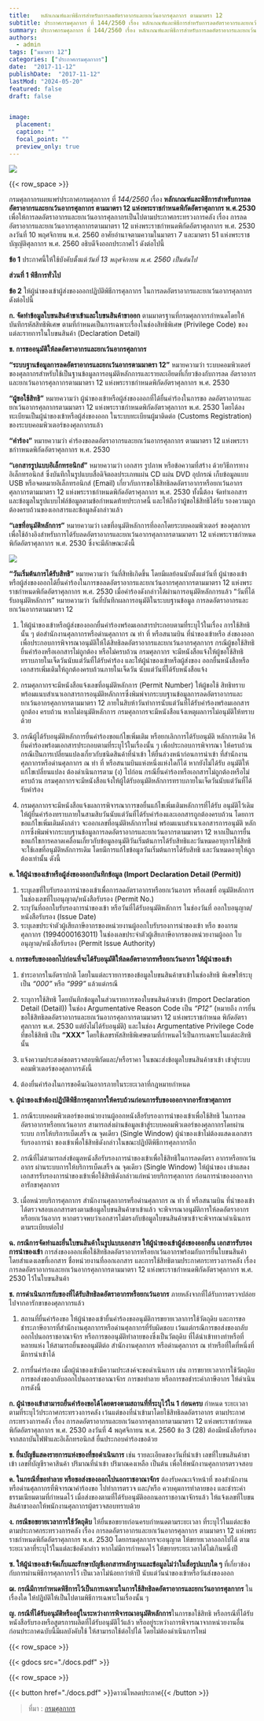 ```yaml
---
title: 	 หลักเกณฑ์และพิธีการสำหรับการลดอัตราอากรและยกเว้นอากรศุลกากร ตามมาตรา 12
subtitle: ประกาศกรมศุลกากร ที่ 144/2560 เรื่อง หลักเกณฑ์และพิธีการสำหรับการลดอัตราอากรและยกเว้นอากรศุลกากร ตามมาตรา 12 แห่งพระราชกำหนดพิกัดอัตราศุลกากร พ.ศ. 2530
summary: ประกาศกรมศุลกากร ที่ 144/2560 เรื่อง หลักเกณฑ์และพิธีการสำหรับการลดอัตราอากรและยกเว้นอากรศุลกากร ตามมาตรา 12 แห่งพระราชกำหนดพิกัดอัตราศุลกากร พ.ศ. 2530
authors:
  - admin
tags: ["มมาตรา 12"]
categories: ["ประกาศกรมศุลกากร"]
date:  "2017-11-12"
publishDate:  "2017-11-12"
lastMod: "2024-05-20"
featured: false
draft: false


image:
  placement:
  caption: ""
  focal_point: ""
  preview_only: true
---
```


![](featured.png)

{{< row_space >}}




กรมศุลกากรเผยแพร่ประกาศกรมศุลกากร ที่ *144/2560* เรื่อง **หลักเกณฑ์และพิธีการสำหรับการลดอัตราอากรและยกเว้นอากรศุลกากร ตามมาตรา 12 แห่งพระราชกำหนดพิกัดอัตราศุลกากร พ.ศ.2530** เพื่อให้การลดอัตราอากรและยกเว้นอากรศุลกากรเป็นไปตามประกาศกระทรวงการคลัง เรื่อง การลดอัตราอากรและยกเว้นอากรศุลกากรตามมาตรา 12 แห่งพระราชกำหนดพิกัดอัตราศุลกากร พ.ศ. 2530 ลงวันที่ 10 พฤศจิกายน พ.ศ. 2560 อาศัยอำนาจตามความในมาตรา 7 และมาตรา 51 แห่งพระราชบัญญัติศุลกากร พ.ศ. 2560 อธิบดีจึงออกประกาศไว้ ดังต่อไปนี้

**ข้อ 1** ประกาศนี้ให้ใช้บังคับตั้งแต่*วันที่ 13 พฤศจิกายน พ.ศ. 2560 เป็นต้นไป*

**ส่วนที่ 1 พิธีการทั่วไป** 

**ข้อ 2** ให้ผู้นำของเข้าผู้ส่งของออกปฏิบัติพิธีการศุลกากร ในการลดอัตราอากรและยกเว้นอากรศุลกากรดังต่อไปนี้

**ก.	จัดทำข้อมูลใบขนสินค้าขาเข้าและใบขนสินค้าขาออก** ตามมาตรฐานที่กรมศุลกากรกำหนดโดยให้บันทึกรหัสสิทธิพิเศษ ตามที่กำหนดเป็นการเฉพาะเรื่องในช่องสิทธิพิเศษ (Privilege Code) ของแต่ละรายการในใบขนสินค้า (Declaration Detail)  

**ข.	การขออนุมัติให้ลดอัตราอากรและยกเว้นอากรศุลกากร**

**“ระบบฐานข้อมูลการลดอัตราอากรและยกเว้นอากรตามมาตรา 12”** หมายความว่า ระบบคอมพิวเตอร์ของศุลกากรสำหรับใช้เป็นฐานข้อมูลการอนุมัติหลักการและรายละเอียดที่เกี่ยวข้องกับการลด อัตราอากรและยกเว้นอากรศุลกากรตามมาตรา 12 แห่งพระราชกำหนดพิกัดอัตราศุลกากร พ.ศ. 2530 

**“ผู้ขอใช้สิทธิ”** หมายความว่า ผู้นำของเข้าหรือผู้ส่งของออกที่ได้ยื่นคำร้องในการขอ ลดอัตราอากรและยกเว้นอากรศุลกากรตามมาตรา 12 แห่งพระราชกำหนดพิกัดอัตราศุลกากร พ.ศ. 2530 โดยได้ลงทะเบียนเป็นผู้นำของเข้าหรือผู้ส่งของออก ในระบบทะเบียนผู้มาติดต่อ (Customs Registration) ของระบบคอมพิวเตอร์ของศุลกากรแล้ว

**“คำร้อง”** หมายความว่า คำร้องขอลดอัตราอากรและยกเว้นอากรศุลกากร ตามมาตรา 12 แห่งพระราชกำาหนดพิกัดอัตราศุลกากร พ.ศ. 2530

**“เอกสารรูปแบบอิเล็กทรอนิกส์”** หมายความว่า เอกสาร รูปภาพ หรือข้อความที่สร้าง ด้วยวิธีการทางอิเล็กทรอนิกส์ ซึ่งบันทึกในรูปแบบสื่อดิจิตอลประเภทแผ่น CD แผ่น DVD อุปกรณ์ เก็บข้อมูลแบบ USB หรือจดหมายอิเล็กทรอนิกส์ (Email) เกี่ยวกับการขอใช้สิทธิลดอัตราอากรหรือยกเว้นอากรศุลกากรตามมาตรา 12 แห่งพระราชกำหนดพิกัดอัตราศุลกากร พ.ศ. 2530 ทั้งนี้ต้อง จัดทำเอกสารและข้อมูลในรูปแบบไฟล์ข้อมูลตามข้อกำหนดท้ายประกาศนี้ และให้ถือว่าผู้ขอใช้สิทธิได้รับ รองความถูกต้องครบถ้วนของเอกสารและข้อมูลดังกล่าวแล้ว

**“เลขที่อนุมัติหลักการ”** หมายความว่า เลขที่อนุมัติหลักการที่ออกโดยระบบคอมพิวเตอร์
ของศุลกากร เพื่อใช้อ้างอิงสำหรับการได้รับลดอัตราอากรและยกเว้นอากรศุลกากรตามมาตรา 12 แห่งพระราชกำหนดพิกัดอัตราศุลกากร พ.ศ. 2530 ซึ่งจะมีลักษณะดังนี้

![](img-01.png)


**“วันเริ่มต้นการได้รับสิทธิ”** หมายความว่า วันที่สิทธิเกิดขึ้น โดยมีผลย้อนนับตั้งแต่วันที่ ผู้นำของเข้าหรือผู้ส่งของออกได้ยื่นคำร้องในการขอลดอัตราอากรและยกเว้นอากรศุลกากรตามมาตรา 12 แห่งพระราชกำหนดพิกัดอัตราศุลกากร พ.ศ. 2530 เมื่อคำร้องดังกล่าวได้ผ่านการอนุมัติหลักการแล้ว “วันที่ได้รับอนุมัติหลักการ” หมายความว่า วันที่บันทึกผลการอนุมัติในระบบฐานข้อมูล การลดอัตราอากรและยกเว้นอากรตามมาตรา 12

1.	ให้ผู้นำของเข้าหรือผู้ส่งของออกยื่นคำร้องพร้อมเอกสารประกอบตามที่ระบุไว้ในเรื่อง การใช้สิทธินั้น ๆ ต่อสำนักงานศุลกากรหรือด่านศุลกากร ณ ท่า ที่ หรือสนามบิน ที่นำของเข้าหรือ ส่งของออก เพื่อประกอบการพิจารณาอนุมัติให้ได้สิทธิลดอัตราอากรและยกเว้นอากรศุลกากร กรณีผู้ขอใช้สิทธิยื่นคำร้องหรือเอกสารไม่ถูกต้อง หรือไม่ครบถ้วน กรมศุลกากร จะมีหนังสือแจ้งให้ผู้ขอใช้สิทธิทราบภายในเจ็ดวันนับแต่วันที่ได้รับคำร้อง และให้ผู้นำของเข้าหรือผู้ส่งของ ออกยื่นหนังสือหรือเอกสารเพิ่มเติมให้ถูกต้องครบถ้วนภายในเจ็ดวัน นับแต่วันที่ได้รับหนังสือแจ้ง 

2.	กรมศุลกากรจะมีหนังสือแจ้งเลขที่อนุมัติหลักการ (Permit Number) ให้ผู้ขอใช้ สิทธิทราบพร้อมแนบสำเนาเอกสารการอนุมัติหลักการซึ่งพิมพ์จากระบบฐานข้อมูลการลดอัตราอากรและยกเว้นอากรศุลกากรตามมาตรา 12 ภายในสิบห้าวันทำการนับแต่วันที่ได้รับคำร้องพร้อมเอกสารถูกต้อง ครบถ้วน หากไม่อนุมัติหลักการ กรมศุลกากรจะมีหนังสือแจ้งเหตุผลการไม่อนุมัติให้ทราบด้วย

3.	กรณีผู้ได้รับอนุมัติหลักการยื่นคำร้องขอแก้ไขเพิ่มเติม หรือยกเลิกการได้รับอนุมัติ หลักการเดิม ให้ยื่นคำร้องพร้อมเอกสารประกอบตามที่ระบุไว้ในเรื่องนั้น ๆ เพื่อประกอบการพิจารณา ให้ครบถ้วน กรณีเป็นการเปลี่ยนแปลงเกี่ยวกับชนิดสินค้าที่นำเข้า ให้ยื่นล่วงหน้าก่อนการนำเข้า ที่สำนักงานศุลกากรหรือด่านศุลกากร ณ ท่า ที่ หรือสนามบินแห่งหนึ่งแห่งใดก็ได้ หากยังไม่ได้รับ อนุมัติให้แก้ไขเปลี่ยนแปลง ต้องดำเนินการตาม (ง) ไปก่อน กรณียื่นคำร้องหรือเอกสารไม่ถูกต้องหรือไม่ครบถ้วน กรมศุลกากรจะมีหนังสือแจ้งให้ผู้ได้รับอนุมัติหลักการทราบภายในเจ็ดวันนับแต่วันที่ได้รับคำร้อง

4.	กรมศุลกากรจะมีหนังสือแจ้งผลการพิจารณาการขอยื่นแก้ไขเพิ่มเติมหลักการที่ได้รับ อนุมัติไว้เดิมให้ผู้ยื่นคำร้องทราบภายในสามสิบวันนับแต่วันที่ได้รับคำร้องและเอกสารถูกต้องครบถ้วน โดยการขอแก้ไขเพิ่มเติมดังกล่าว จะออกเลขที่อนุมัติหลักการใหม่ พร้อมแนบสำเนาเอกสารการอนุมัติ หลักการซึ่งพิมพ์จากระบบฐานข้อมูลการลดอัตราอากรและยกเว้นอากรตามมาตรา 12 หากเป็นการยื่นขอแก้ไขการคลาดเคลื่อนเกี่ยวกับข้อมูลอนุมัติวันเริ่มต้นการได้รับสิทธิและวันหมดอายุการใช้สิทธิ จะใช้เลขที่อนุมัติหลักการเดิม โดยมีการแก้ไขข้อมูลวันเริ่มต้นการได้รับสิทธิ และวันหมดอายุให้ถูกต้องเท่านั้น ดังนี้

**ค.	ให้ผู้นำของเข้าหรือผู้ส่งของออกบันทึกข้อมูล (Import Declaration Detail (Permit))**
  1.	ระบุเลขที่ใบรับรองการนำของเข้าเพื่อการลดอัตราอากรหรือยกเว้นอากร หรือเลขที่ อนุมัติหลักการ ในช่องเลขที่ใบอนุญาต/หนังสือรับรอง (Permit No.)
  2.	ระบุวันที่ออกใบรับรองการนำของเข้า หรือวันที่ได้รับอนุมัติหลักการ ในช่องวันที่ ออกใบอนุญาต/หนังสือรับรอง (Issue Date)
  3.	ระบุเลขประจำตัวผู้เสียภาษีอากรของหน่วยงานผู้ออกใบรับรองการนำของเข้า หรือ ของกรมศุลกากร (1994000163011) ในช่องเลขประจำตัวผู้เสียภาษีอากรของหน่วยงานผู้ออก ใบอนุญาต/หนังสือรับรอง (Permit Issue Authority)

**ง.	การขอรับของออกไปก่อนที่จะได้รับอนุมัติให้ลดอัตราอากรหรือยกเว้นอากร ให้ผู้นำของเข้า**
  1.	ชำระอากรในอัตราปกติ โดยในแต่ละรายการของข้อมูลใบขนสินค้าขาเข้าในช่องสิทธิ พิเศษให้ระบุเป็น *“000”* หรือ *“999”* แล้วแต่กรณี  

  2.	ระบุการใช้สิทธิ โดยบันทึกข้อมูลในส่วนรายการของใบขนสินค้าขาเข้า (Import Declaration Detail (Detail)) ในช่อง Argumentative Reason Code เป็น *“P12”* (หมายถึง การยื่นขอใช้สิทธิลดอัตราอากรและยกเว้นอากรศุลกากรตามมาตรา 12 แห่งพระราชกำหนด พิกัดอัตราศุลกากร พ.ศ. 2530 แต่ยังไม่ได้รับอนุมัติ) และในช่อง Argumentative Privilege Code ที่ขอใช้สิทธิ เป็น **“XXX”** โดยใช้เลขรหัสสิทธิพิเศษตามที่กำหนดไว้เป็นการเฉพาะในแต่ละสิทธินั้น  
  
  3. แจ้งความประสงค์ขอตรวจสอบพิกัดและ/หรือราคา ในขณะส่งข้อมูลใบขนสินค้าขาเข้า เข้าสู่ระบบคอมพิวเตอร์ของศุลกากรดังนี้  

  4.	ต้องยื่นคำร้องในการขอคืนเงินอากรภายในระยะเวลาที่กฎหมายกำหนด

**จ.	ผู้นำของเข้าต้องปฏิบัติพิธีการศุลกากรให้ครบถ้วนก่อนการรับของออกจากอารักขาศุลกากร**

  1. กรณีระบบคอมพิวเตอร์ของหน่วยงานผู้ออกหนังสือรับรองการนำของเข้าเพื่อใช้สิทธิ ในการลดอัตราอากรหรือยกเว้นอากร สามารถส่งผ่านข้อมูลเข้าสู่ระบบคอมพิวเตอร์ของศุลกากรโดยผ่านระบบ การให้บริการเบ็ดเสร็จ ณ จุดเดียว (Single Window) ผู้นำของเข้าไม่ต้องแสดงเอกสารรับรองการนำ ของเข้าเพื่อใช้สิทธิดังกล่าวในขณะปฏิบัติพิธีการศุลกากรอีก  

  2.	กรณีที่ไม่สามารถส่งข้อมูลหนังสือรับรองการนำของเข้าเพื่อใช้สิทธิในการลดอัตรา อากรหรือยกเว้นอากร ผ่านระบบการให้บริการเบ็ดเสร็จ ณ จุดเดียว (Single Window) ให้ผู้นำของ เข้าแสดงเอกสารรับรองการนำของเข้าเพื่อใช้สิทธิดังกล่าวแก่หน่วยบริการศุลกากร ก่อนการนำของออกจากอารักขาศุลกากร  

  3. เมื่อหน่วยบริการศุลกากร สำนักงานศุลกากรหรือด่านศุลกากร ณ ท่า ที่ หรือสนามบิน ที่นำของเข้า ได้ตรวจสอบเอกสารตรงตามข้อมูลใบขนสินค้าขาเข้าแล้ว จะพิจารณาอนุมัติการให้ลดอัตราอากร หรือยกเว้นอากร หากตรวจพบว่าเอกสารไม่ตรงกับข้อมูลใบขนสินค้าขาเข้าจะพิจารณาดำเนินการ ตามระเบียบต่อไป

**ฉ. กรณีการจัดทำและยื่นใบขนสินค้าในรูปแบบเอกสาร ให้ผู้นำของเข้าผู้ส่งของออกยื่น เอกสารรับรองการนำของเข้า** การส่งของออกเพื่อใช้สิทธิลดอัตราอากรหรือยกเว้นอากรพร้อมกับการยื่นใบขนสินค้า โดยสำแดงเลขที่เอกสาร ชื่อหน่วยงานที่ออกเอกสาร และการใช้สิทธิตามประกาศกระทรวงการคลัง เรื่อง การลดอัตราอากรและยกเว้นอากรศุลกากรตามมาตรา 12 แห่งพระราชกำหนดพิกัดอัตราศุลกากร พ.ศ. 2530 ไว้ในใบขนสินค้า

**ช. การดำเนินการกับของที่ได้รับสิทธิลดอัตราอากรหรือยกเว้นอากร** ภายหลังจากที่ได้รับการตรวจปล่อย ไปจากอารักขาของศุลกากรแล้ว

  1. สถานที่ยื่นคำร้องขอ ให้ผู้นำของเข้ายื่นคำร้องขออนุมัติการขยายเวลาการใช้วัตถุดิบ และการขอชำระภาษีอากรที่สำนักงานศุลกากรหรือด่านศุลกากรที่รับผิดชอบ เว้นแต่กรณีการขอส่งของกลับออกไปนอกราชอาณาจักร หรือการขออนุมัติทำลายของซึ่งเป็นวัตถุดิบ ที่ได้นำเข้าทางท่าหรือที่หลายแห่ง ให้สามารถยื่นขออนุมัติต่อ สำนักงานศุลกากร หรือด่านศุลกากร ณ ท่าหรือที่ใดที่หนึ่งที่มีการนำเข้าได้  

  2.	การยื่นคำร้องขอ เมื่อผู้นำของเข้ามีความประสงค์จะขอดำเนินการ เช่น การขยายเวลาการใช้วัตถุดิบ การขอส่งของกลับออกไปนอกราชอาณาจักร การขอทำลาย หรือการขอชำระค่าภาษีอากร ให้ดำเนินการดังนี้

  **ก.	ผู้นำของเข้าสามารถยื่นคำร้องขอได้โดยตรงตามสถานที่ที่ระบุไว้ใน 1 ก่อนครบ** กำหนด ระยะเวลาตามที่ระบุไว้ประกาศกระทรวงการคลัง เว้นแต่ของที่นำเข้ามาโดยใช้สิทธิลดอัตราอากร ตามประกาศกระทรวงการคลัง เรื่อง การลดอัตราอากรและยกเว้นอากรศุลกากรตามมาตรา 12 แห่งพระราชกำหนดพิกัดอัตราศุลกากร พ.ศ. 2530 ลงวันที่ 4 พฤศจิกายน พ.ศ. 2560 ข้อ 3 (28) ต้องมีหนังสือรับรองจากสถาบันไฟฟ้าและอิเล็กทรอนิกส์ ยื่นประกอบคำร้องขอด้วย
  
  **ข.	ยื่นบัญชีแสดงรายการแห่งของที่ขอดำเนินการ** เช่น รายละเอียดของวันที่นำเข้า เลขที่ใบขนสินค้าขาเข้า เลขที่บัญชีราคาสินค้า ปริมาณที่นำเข้า ปริมาณคงเหลือ เป็นต้น เพื่อให้พนักงานศุลกากรตรวจสอบ   

  **ค.	ในกรณีที่ขอทำลาย หรือขอส่งของออกไปนอกราชอาณาจักร** ต้องรับคณะเจ้าหน้าที่ ของสำนักงานหรือด่านศุลกากรที่พิจารณาคำร้องขอ ไปทำการตรวจ และ/หรือ ควบคุมการทำลายของ และชำระค่าธรรมเนียมตามที่กำหนดไว้ เมื่อส่งของตามที่ได้รับอนุมัติออกนอกราชอาณาจักรแล้ว ให้แจ้งเลขที่ใบขนสินค้าขาออกให้พนักงานศุลกากรผู้ตรวจสอบทราบด้วย   

  **ง.	กรณีขอขยายเวลาการใช้วัตถุดิบ** ให้ยื่นขอขยายก่อนครบกำหนดตามระยะเวลา ที่ระบุไว้ในแต่ละข้อตามประกาศกระทรวงการคลัง เรื่อง การลดอัตราอากรและยกเว้นอากรศุลกากร ตามมาตรา 12 แห่งพระราชกำหนดพิกัดอัตราศุลกากร พ.ศ. 2530 โดยกรมศุลกากรจะอนุญาต ให้ขยายเวลาออกไปได้ ตามระยะเวลาที่ระบุไว้ในแต่ละข้อดังกล่าว หากไม่มีการกำหนดไว้ ให้ขยายระยะเวลาได้ไม่เกินหนึ่งปี

**ซ.	ให้ผู้นำของเข้าจัดเก็บและรักษาบัญชีเอกสารหลักฐานและข้อมูลไม่ว่าในสื่อรูปแบบใด ๆ** ที่เกี่ยวข้องกับการผ่านพิธีการศุลกากรไว้ เป็นเวลาไม่น้อยกว่าห้าปี นับแต่วันนำของเข้าหรือวันส่งของออก  

**ฌ. กรณีมีการกำหนดพิธีการไว้เป็นการเฉพาะในการใช้สิทธิลดอัตราอากรและยกเว้นอากรศุลกากร** ในเรื่องใด ให้ปฏิบัติให้เป็นไปตามพิธีการเฉพาะในเรื่องนั้น ๆ   

**ญ.	กรณีที่ได้รับอนุมัติหรืออยู่ในระหว่างการพิจารณาอนุมัติหลักการ**ในการขอใช้สิทธิ หรือกรณีที่ได้รับหนังสือรับรองหรือสูตรการผลิตที่ได้รับอนุมัติไว้แล้ว หรืออยู่ระหว่างการพิจารณาจากหน่วยงานอื่น ก่อนประกาศฉบับนี้มีผลบังคับใช้ ให้สามารถใช้ต่อไปได้ โดยไม่ต้องดำเนินการใหม่




{{< row_space >}}

{{< gdocs src="./docs.pdf" >}}

{{< row_space >}}



{{< button href="./docs.pdf" >}}ดาวน์โหลดประกาศ{{< /button >}}

> ที่มา : [กรมศุลกากร]()
